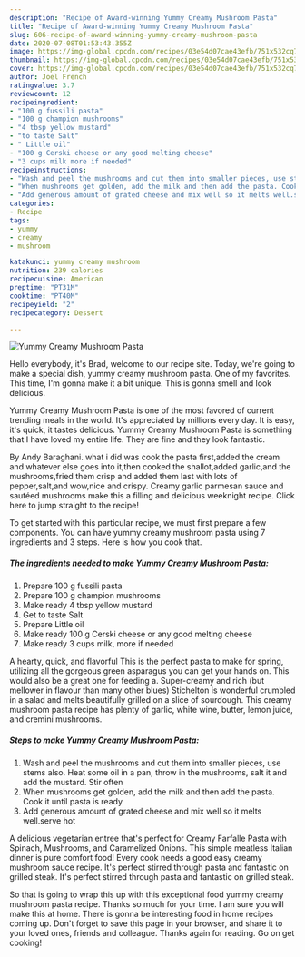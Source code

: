 ```yaml
---
description: "Recipe of Award-winning Yummy Creamy Mushroom Pasta"
title: "Recipe of Award-winning Yummy Creamy Mushroom Pasta"
slug: 606-recipe-of-award-winning-yummy-creamy-mushroom-pasta
date: 2020-07-08T01:53:43.355Z
image: https://img-global.cpcdn.com/recipes/03e54d07cae43efb/751x532cq70/yummy-creamy-mushroom-pasta-recipe-main-photo.jpg
thumbnail: https://img-global.cpcdn.com/recipes/03e54d07cae43efb/751x532cq70/yummy-creamy-mushroom-pasta-recipe-main-photo.jpg
cover: https://img-global.cpcdn.com/recipes/03e54d07cae43efb/751x532cq70/yummy-creamy-mushroom-pasta-recipe-main-photo.jpg
author: Joel French
ratingvalue: 3.7
reviewcount: 12
recipeingredient:
- "100 g fussili pasta"
- "100 g champion mushrooms"
- "4 tbsp yellow mustard"
- "to taste Salt"
- " Little oil"
- "100 g Cerski cheese or any good melting cheese"
- "3 cups milk more if needed"
recipeinstructions:
- "Wash and peel the mushrooms and cut them into smaller pieces, use stems also. Heat some oil in a pan, throw in the mushrooms, salt it and add the mustard. Stir often"
- "When mushrooms get golden, add the milk and then add the pasta. Cook it until pasta is ready"
- "Add generous amount of grated cheese and mix well so it melts well.serve hot"
categories:
- Recipe
tags:
- yummy
- creamy
- mushroom

katakunci: yummy creamy mushroom 
nutrition: 239 calories
recipecuisine: American
preptime: "PT31M"
cooktime: "PT40M"
recipeyield: "2"
recipecategory: Dessert

---
```



![Yummy Creamy Mushroom Pasta](https://img-global.cpcdn.com/recipes/03e54d07cae43efb/751x532cq70/yummy-creamy-mushroom-pasta-recipe-main-photo.jpg)

Hello everybody, it's Brad, welcome to our recipe site. Today, we're going to make a special dish, yummy creamy mushroom pasta. One of my favorites. This time, I'm gonna make it a bit unique. This is gonna smell and look delicious.

Yummy Creamy Mushroom Pasta is one of the most favored of current trending meals in the world. It's appreciated by millions every day. It is easy, it's quick, it tastes delicious. Yummy Creamy Mushroom Pasta is something that I have loved my entire life. They are fine and they look fantastic.

By Andy Baraghani. what i did was cook the pasta first,added the cream and whatever else goes into it,then cooked the shallot,added garlic,and the mushrooms,fried them crisp and added them last with lots of pepper,salt,and wow,nice and crispy. Creamy garlic parmesan sauce and sautéed mushrooms make this a filling and delicious weeknight recipe. Click here to jump straight to the recipe!


To get started with this particular recipe, we must first prepare a few components. You can have yummy creamy mushroom pasta using 7 ingredients and 3 steps. Here is how you cook that.

<!--inarticleads1-->

##### The ingredients needed to make Yummy Creamy Mushroom Pasta:

1. Prepare 100 g fussili pasta
1. Prepare 100 g champion mushrooms
1. Make ready 4 tbsp yellow mustard
1. Get to taste Salt
1. Prepare  Little oil
1. Make ready 100 g Cerski cheese or any good melting cheese
1. Make ready 3 cups milk, more if needed


A hearty, quick, and flavorful This is the perfect pasta to make for spring, utilizing all the gorgeous green asparagus you can get your hands on. This would also be a great one for feeding a. Super-creamy and rich (but mellower in flavour than many other blues) Stichelton is wonderful crumbled in a salad and melts beautifully grilled on a slice of sourdough. This creamy mushroom pasta recipe has plenty of garlic, white wine, butter, lemon juice, and cremini mushrooms. 

<!--inarticleads2-->

##### Steps to make Yummy Creamy Mushroom Pasta:

1. Wash and peel the mushrooms and cut them into smaller pieces, use stems also. Heat some oil in a pan, throw in the mushrooms, salt it and add the mustard. Stir often
1. When mushrooms get golden, add the milk and then add the pasta. Cook it until pasta is ready
1. Add generous amount of grated cheese and mix well so it melts well.serve hot


A delicious vegetarian entree that&#39;s perfect for Creamy Farfalle Pasta with Spinach, Mushrooms, and Caramelized Onions. This simple meatless Italian dinner is pure comfort food! Every cook needs a good easy creamy mushroom sauce recipe. It&#39;s perfect stirred through pasta and fantastic on grilled steak. It&#39;s perfect stirred through pasta and fantastic on grilled steak. 

So that is going to wrap this up with this exceptional food yummy creamy mushroom pasta recipe. Thanks so much for your time. I am sure you will make this at home. There is gonna be interesting food in home recipes coming up. Don't forget to save this page in your browser, and share it to your loved ones, friends and colleague. Thanks again for reading. Go on get cooking!
